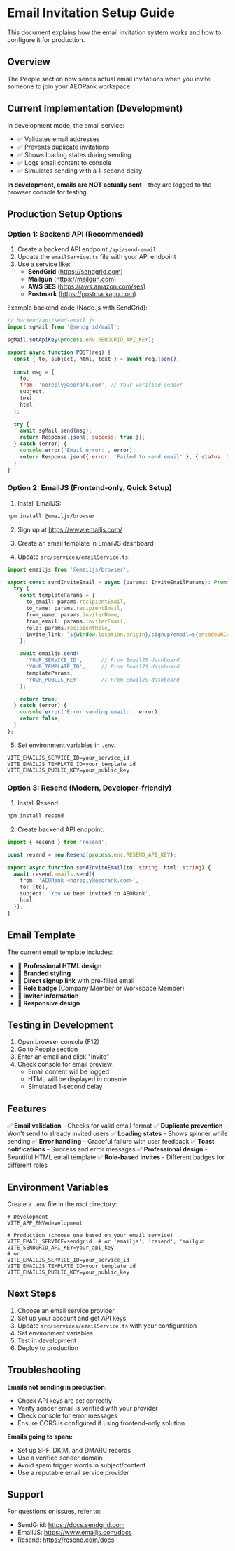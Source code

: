 # Email Invitation Setup Guide

This document explains how the email invitation system works and how to configure it for production.

## Overview

The People section now sends actual email invitations when you invite someone to join your AEORank workspace.

## Current Implementation (Development)

In development mode, the email service:
- ✅ Validates email addresses
- ✅ Prevents duplicate invitations
- ✅ Shows loading states during sending
- ✅ Logs email content to console
- ✅ Simulates sending with a 1-second delay

**In development, emails are NOT actually sent** - they are logged to the browser console for testing.

## Production Setup Options

### Option 1: Backend API (Recommended)

1. Create a backend API endpoint `/api/send-email`
2. Update the `emailService.ts` file with your API endpoint
3. Use a service like:
   - **SendGrid** (https://sendgrid.com)
   - **Mailgun** (https://mailgun.com)
   - **AWS SES** (https://aws.amazon.com/ses)
   - **Postmark** (https://postmarkapp.com)

Example backend code (Node.js with SendGrid):

```javascript
// backend/api/send-email.js
import sgMail from '@sendgrid/mail';

sgMail.setApiKey(process.env.SENDGRID_API_KEY);

export async function POST(req) {
  const { to, subject, html, text } = await req.json();
  
  const msg = {
    to,
    from: 'noreply@aeorank.com', // Your verified sender
    subject,
    text,
    html,
  };
  
  try {
    await sgMail.send(msg);
    return Response.json({ success: true });
  } catch (error) {
    console.error('Email error:', error);
    return Response.json({ error: 'Failed to send email' }, { status: 500 });
  }
}
```

### Option 2: EmailJS (Frontend-only, Quick Setup)

1. Install EmailJS:
```bash
npm install @emailjs/browser
```

2. Sign up at https://www.emailjs.com/

3. Create an email template in EmailJS dashboard

4. Update `src/services/emailService.ts`:

```typescript
import emailjs from '@emailjs/browser';

export const sendInviteEmail = async (params: InviteEmailParams): Promise<boolean> => {
  try {
    const templateParams = {
      to_email: params.recipientEmail,
      to_name: params.recipientEmail,
      from_name: params.inviterName,
      from_email: params.inviterEmail,
      role: params.recipientRole,
      invite_link: `${window.location.origin}/signup?email=${encodeURIComponent(params.recipientEmail)}`
    };

    await emailjs.send(
      'YOUR_SERVICE_ID',      // From EmailJS dashboard
      'YOUR_TEMPLATE_ID',     // From EmailJS dashboard
      templateParams,
      'YOUR_PUBLIC_KEY'       // From EmailJS dashboard
    );

    return true;
  } catch (error) {
    console.error('Error sending email:', error);
    return false;
  }
};
```

5. Set environment variables in `.env`:
```
VITE_EMAILJS_SERVICE_ID=your_service_id
VITE_EMAILJS_TEMPLATE_ID=your_template_id
VITE_EMAILJS_PUBLIC_KEY=your_public_key
```

### Option 3: Resend (Modern, Developer-friendly)

1. Install Resend:
```bash
npm install resend
```

2. Create backend API endpoint:

```typescript
import { Resend } from 'resend';

const resend = new Resend(process.env.RESEND_API_KEY);

export async function sendInviteEmail(to: string, html: string) {
  await resend.emails.send({
    from: 'AEORank <noreply@aeorank.com>',
    to: [to],
    subject: 'You've been invited to AEORank',
    html,
  });
}
```

## Email Template

The current email template includes:

- 📧 **Professional HTML design**
- 🎨 **Branded styling**
- 🔗 **Direct signup link** with pre-filled email
- 👤 **Role badge** (Company Member or Workspace Member)
- 💼 **Inviter information**
- 📱 **Responsive design**

## Testing in Development

1. Open browser console (F12)
2. Go to People section
3. Enter an email and click "Invite"
4. Check console for email preview:
   - Email content will be logged
   - HTML will be displayed in console
   - Simulated 1-second delay

## Features

✅ **Email validation** - Checks for valid email format
✅ **Duplicate prevention** - Won't send to already invited users
✅ **Loading states** - Shows spinner while sending
✅ **Error handling** - Graceful failure with user feedback
✅ **Toast notifications** - Success and error messages
✅ **Professional design** - Beautiful HTML email template
✅ **Role-based invites** - Different badges for different roles

## Environment Variables

Create a `.env` file in the root directory:

```env
# Development
VITE_APP_ENV=development

# Production (choose one based on your email service)
VITE_EMAIL_SERVICE=sendgrid  # or 'emailjs', 'resend', 'mailgun'
VITE_SENDGRID_API_KEY=your_api_key
# or
VITE_EMAILJS_SERVICE_ID=your_service_id
VITE_EMAILJS_TEMPLATE_ID=your_template_id
VITE_EMAILJS_PUBLIC_KEY=your_public_key
```

## Next Steps

1. Choose an email service provider
2. Set up your account and get API keys
3. Update `src/services/emailService.ts` with your configuration
4. Set environment variables
5. Test in development
6. Deploy to production

## Troubleshooting

**Emails not sending in production:**
- Check API keys are set correctly
- Verify sender email is verified with your provider
- Check console for error messages
- Ensure CORS is configured if using frontend-only solution

**Emails going to spam:**
- Set up SPF, DKIM, and DMARC records
- Use a verified sender domain
- Avoid spam trigger words in subject/content
- Use a reputable email service provider

## Support

For questions or issues, refer to:
- SendGrid: https://docs.sendgrid.com
- EmailJS: https://www.emailjs.com/docs
- Resend: https://resend.com/docs
